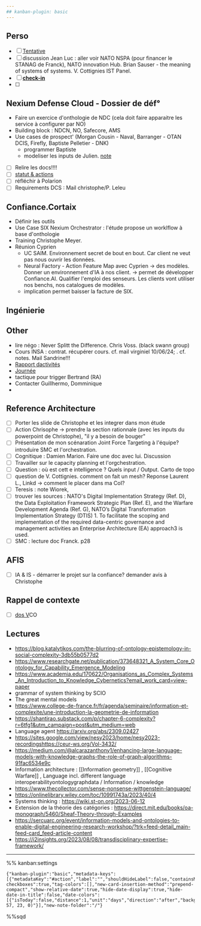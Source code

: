 ```yaml
---
## kanban-plugin: basic
---
```

## Perso

- [ ] [Tentative](./../Perso/Tentative.md)
- [ ] discussion Jean Luc : aller voir NATO NSPA (pour financer le STANAG de Franck), NATO innovation Hub. Brian Sauser - the meaning of systems of systems. V. Cottignies IST Panel.
- [ ] **[check-in](.\..\Thales\Autres\2024-check-in\prepa.md)**
- [ ]

## Nexium Defense Cloud - Dossier de déf°

- Faire un exercice d'onthologie de NDC (cela doit faire apparaitre les service à configurer par NO)
- Building block : NDCN, NO, Safecore, AMS
- Use cases de prospect' (Morgan Cousin - Naval, Barranger - OTAN DCIS, Firefly, Baptiste Pelletier - DNK)
  - programmer Baptiste
  - modeliser les inputs de Julien. [note](.\..\Thales\Ingenierie\NDCmd\240620-produitDCIS.md)

* [ ] Relire les docs!!!!
* [ ] [statut &amp; actions](.\..\Thales\Ingénierie\NDC.md\240604.md)
* [ ] réfléchir à Polarion
* [ ] Requirements DCS : Mail christophe/P. Leleu

## Confiance.Cortaix

- Définir les outils
- Use Case SIX Nexium Orchestrator : l'étude propose un worklflow à base d'onthologie
- Training Christophe Meyer.
- Réunion Cyprien
  - UC SAIM. Environnement secret de bout en bout. Car client ne veut pas nous ouvrir les données.
  - Neural Factory - Action Feature Map avec Cyprien -> des modèles. Donner un environnement d'IA à nos client. -> permet de développer Confiance.AI. Qualifier l'emploi des senseurs. Les clients vont utiliser nos benchs, nos catalogues de modèles.
  - implication permet baisser la facture de SIX.

## Ingénierie

## Other

- lire négo : Never Splitt the Difference. Chris Voss. (black swann group)
- Cours INSA : contrat. récupérer cours. cf. mail virginiel 10/06/24; . cf. notes. Mail Sandrine!!!
- [Rapport dactivités](./Activités.md)
- [Journée](./Journée.md)
- tactique pour trigger Bertrand (RA)
- Contacter Guillhermo, Domminique
- 

## Reference Architecture

- [ ] Porter les slide de Christophe et les integrer dans mon étude
- [ ] Action Chrisophe -> prendre la section rationnale (avec les inputs du powerpoint de Christophe), "il y a besoin de bouger"
- [ ] Présentation de mon scénaration Joint Force Targeting à l'équipe? introduire SMC et l'orchestration.
- [ ] Cognitique : Damien Marion. Faire une doc avec lui. Discussion
- [ ] Travailler sur le capacity planning et l'orgchestration.
- [ ] Question : où est cett e intelligence ? Quels input / Output. Carto de topo
- [ ] question de V. Cottignies. comment on fait un mesh? Reponse Laurent L., Linkd -> comment le placer dans ma CoI?
- [ ] Teresis : note Wiorek,
- [ ] trouver les sources : NATO's Digital Implementation Strategy (Ref. D), the Data Exploitation Framework Strategic Plan (Ref. E), and the Warfare Development Agenda (Ref. G), NATO’s Digital Transformation Implementation Strategy (DTIS) 1. To facilitate the scoping and implementation of the required data-centric governance and management activities an Enterprise Architecture (EA) approach3 is used.
- [ ] SMC : lecture doc Franck. p28

## AFIS

- [ ] IA & IS - démarrer le projet sur la confiance? demander avis à Christophe

## Rappel de contexte

- [ ] [dos V](../Thales/Autres/240524-dos-VCo.md)CO

## Lectures

- https://blog.katalytikos.com/the-blurring-of-ontology-epistemology-in-social-complexity-3db55b0577d2
- https://www.researchgate.net/publication/373648321_A_System_Core_Ontology_for_Capability_Emergence_Modeling
- https://www.academia.edu/170622/Organisations_as_Complex_Systems_An_Introduction_to_Knowledge_Cybernetics?email_work_card=view-paper
- grammar of system thinking by SCIO
- The great mental models
- https://www.college-de-france.fr/fr/agenda/seminaire/information-et-complexite/une-introduction-la-geometrie-de-information
- https://shantirao.substack.com/p/chapter-6-complexity?r=6tfg1&utm_campaign=post&utm_medium=web
- Language agent https://arxiv.org/abs/2309.02427
- https://sites.google.com/view/nesy2023/home/nesy2023-recordingshttps://ceur-ws.org/Vol-3432/
- https://medium.com/@alcarazanthony1/enhancing-large-language-models-with-knowledge-graphs-the-role-of-graph-algorithms-91fac6534e9c
- Information architecture : \[\[Information geometry\]\] , \[\[Cognitive Warfare\]\] , Language incl. different language interoperabilityontologygraphdata / Information / knowledge
- https://www.thecollector.com/sense-nonsense-wittgenstein-language/
- https://onlinelibrary.wiley.com/toc/10991743a/2023/40/4
- Systems thinking : https://wiki.st-on.org/2023-06-12
- Extension de la théorie des catégories : https://direct.mit.edu/books/oa-monograph/5460/Sheaf-Theory-through-Examples
- https://sercuarc.org/event/information-models-and-ontologies-to-enable-digital-engineering-research-workshop/?trk=feed-detail_main-feed-card_feed-article-content
- https://i2insights.org/2023/08/08/transdisciplinary-expertise-framework/

---

%% kanban:settings

```
{"kanban-plugin":"basic","metadata-keys":[{"metadataKey":"#action","label":"","shouldHideLabel":false,"containsMarkdown":false}],"show-checkboxes":true,"tag-colors":[],"new-card-insertion-method":"prepend-compact","show-relative-date":true,"hide-date-display":true,"hide-date-in-title":false,"date-colors":[{"isToday":false,"distance":1,"unit":"days","direction":"after","backgroundColor":"rgba(213, 57, 23, 0)"}],"new-note-folder":"/"}
```

%%sqd
